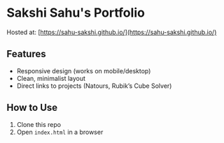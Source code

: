 # Sakshi Sahu's Portfolio  
Hosted at: [https://sahu-sakshi.github.io/](https://sahu-sakshi.github.io/)  

## Features  
- Responsive design (works on mobile/desktop)  
- Clean, minimalist layout  
- Direct links to projects (Natours, Rubik’s Cube Solver)  

## How to Use  
1. Clone this repo  
2. Open `index.html` in a browser  
